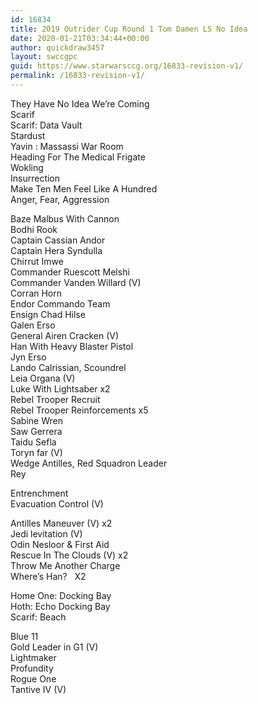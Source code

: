 ```yaml
---
id: 16834
title: 2019 Outrider Cup Round 1 Tom Damen LS No Idea
date: 2020-01-21T03:34:44+00:00
author: quickdraw3457
layout: swccgpc
guid: https://www.starwarsccg.org/16833-revision-v1/
permalink: /16833-revision-v1/
---
```

They Have No Idea We&#8217;re Coming  
Scarif  
Scarif: Data Vault  
Stardust  
Yavin : Massassi War Room  
Heading For The Medical Frigate  
Wokling  
Insurrection  
Make Ten Men Feel Like A Hundred  
Anger, Fear, Aggression  
  
Baze Malbus With Cannon  
Bodhi Rook  
Captain Cassian Andor  
Captain Hera Syndulla  
Chirrut Imwe  
Commander Ruescott Melshi  
Commander Vanden Willard (V)  
Corran Horn  
Endor Commando Team  
Ensign Chad Hilse  
Galen Erso  
General Airen Cracken (V)  
Han With Heavy Blaster Pistol  
Jyn Erso  
Lando Calrissian, Scoundrel  
Leia Organa (V)  
Luke With Lightsaber x2  
Rebel Trooper Recruit  
Rebel Trooper Reinforcements x5  
Sabine Wren  
Saw Gerrera  
Taidu Sefla  
Toryn far (V)  
Wedge Antilles, Red Squadron Leader  
Rey  
  
Entrenchment  
Evacuation Control (V)  
  
Antilles Maneuver (V) x2  
Jedi levitation (V)  
Odin Nesloor & First Aid  
Rescue In The Clouds (V) x2  
Throw Me Another Charge  
Where&#8217;s Han?   X2  
  
Home One: Docking Bay  
Hoth: Echo Docking Bay  
Scarif: Beach  
  
Blue 11  
Gold Leader in G1 (V)  
Lightmaker  
Profundity  
Rogue One  
Tantive IV (V)
